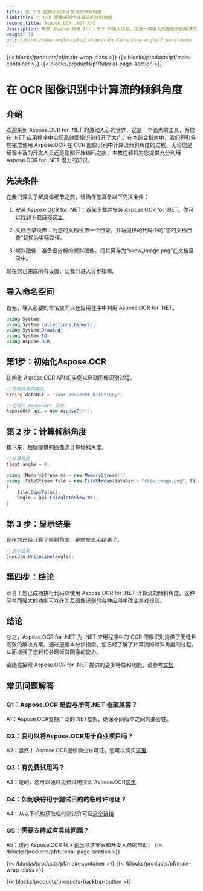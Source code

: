 ```yaml
---
title: 在 OCR 图像识别中计算流的倾斜角度
linktitle: 在 OCR 图像识别中计算流的倾斜角度
second_title: Aspose.OCR .NET API
description: 释放 Aspose.OCR for .NET 的强大功能，这是一种强大的图像识别解决方案。了解如何轻松计算倾斜角度。
weight: 11
url: /zh/net/skew-angle-calculation/calculate-skew-angle-from-stream/
---
```


{{< blocks/products/pf/main-wrap-class >}}
{{< blocks/products/pf/main-container >}}
{{< blocks/products/pf/tutorial-page-section >}}

# 在 OCR 图像识别中计算流的倾斜角度

## 介绍

欢迎来到 Aspose.OCR for .NET 的激动人心的世界，这是一个强大的工具，为您在 .NET 应用程序中实现高效图像识别打开了大门。在本综合指南中，我们将引导您完成使用 Aspose.OCR 在 OCR 图像识别中计算流倾斜角度的过程。无论您是经验丰富的开发人员还是刚刚开始编码之旅，本教程都将为您提供充分利用 Aspose.OCR for .NET 潜力的知识。

## 先决条件

在我们深入了解具体细节之前，请确保您具备以下先决条件：

1. 安装 Aspose.OCR for .NET：首先下载并安装 Aspose.OCR for .NET。你可以找到下载链接[这里](https://releases.aspose.com/ocr/net/).

2. 文档目录设置：为您的文档设置一个目录，并将提供的代码中的“您的文档目录”替换为实际路径。

3. 倾斜图像：准备要分析的倾斜图像。将其另存为“skew_image.png”在文档目录中。

现在您已完成所有设置，让我们进入分步指南。

## 导入命名空间

首先，导入必要的命名空间以在应用程序中利用 Aspose.OCR for .NET。

```csharp
using System;
using System.Collections.Generic;
using System.Drawing;
using System.IO;
using Aspose.OCR;
```

## 第1步：初始化Aspose.OCR

初始化 Aspose.OCR API 的实例以启动图像识别过程。

```csharp
//文档目录的路径。
string dataDir = "Your Document Directory";

//初始化 AsposeOcr 实例
AsposeOcr api = new AsposeOcr();
```

## 第 2 步：计算倾斜角度

接下来，根据提供的图像流计算倾斜角度。

```csharp
//计算角度
float angle = 0;

using (MemoryStream ms = new MemoryStream())
using (FileStream file = new FileStream(dataDir + "skew_image.png", FileMode.Open, FileAccess.Read))
{
    file.CopyTo(ms);
    angle = api.CalculateSkew(ms);
}
```

## 第 3 步：显示结果

现在您已经计算了倾斜角度，是时候显示结果了。

```csharp
//显示结果
Console.WriteLine(angle);
```

## 第四步：结论

恭喜！您已成功执行代码以使用 Aspose.OCR for .NET 计算流的倾斜角度。这种简单而强大的功能可以在涉及图像识别的各种应用中改变游戏规则。

## 结论

总之，Aspose.OCR for .NET 为 .NET 应用程序中的 OCR 图像识别提供了无缝且高效的解决方案。通过遵循本分步指南，您已经了解了计算流的倾斜角度的过程，从而增强了您轻松处理倾斜图像的能力。

请随意探索 Aspose.OCR for .NET 提供的更多特性和功能，请参考[文档](https://reference.aspose.com/ocr/net/).

## 常见问题解答

### Q1：Aspose.OCR 是否与所有.NET 框架兼容？

A1：Aspose.OCR支持广泛的.NET框架，确保不同版本之间的兼容性。

### Q2：我可以将Aspose.OCR用于商业项目吗？

 A2：当然！ Aspose.OCR提供商业许可证，您可以购买[这里](https://purchase.aspose.com/buy).

### Q3：有免费试用吗？

A3：是的，您可以通过免费试用探索 Aspose.OCR[这里](https://releases.aspose.com/).

### Q4：如何获得用于测试目的的临时许可证？

 A4：从以下机构获取临时测试许可证[这个链接](https://purchase.aspose.com/temporary-license/).

### Q5：需要支持或有具体问题？

 A5：访问 Aspose.OCR 社区[论坛](https://forum.aspose.com/c/ocr/16)寻求专家和开发人员的帮助。
{{< /blocks/products/pf/tutorial-page-section >}}

{{< /blocks/products/pf/main-container >}}
{{< /blocks/products/pf/main-wrap-class >}}

{{< blocks/products/products-backtop-button >}}
